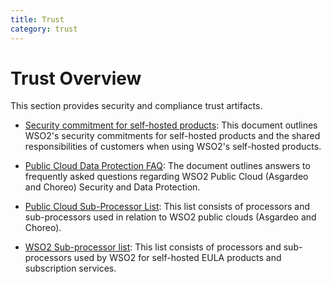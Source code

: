 ```yaml
---
title: Trust
category: trust
---
```


# Trust Overview
This section provides security and compliance trust artifacts.

* [Security commitment for self-hosted products](security-commitment-for-self-hosted-products.md): This document outlines WSO2's security commitments for self-hosted products and the shared responsibilities of customers when using WSO2's self-hosted products.

* [Public Cloud Data Protection FAQ](wso2-public-cloud-data-protection-faq.md): The document outlines answers to frequently asked questions regarding WSO2 Public Cloud (Asgardeo and Choreo) Security and Data Protection.

* [Public Cloud Sub-Processor List](wso2-public-cloud-sub-processor-list.md): This list consists of processors and sub-processors used in relation to WSO2 public clouds (Asgardeo and Choreo).

* [WSO2 Sub-processor list](wso2-sub-processor-list.md): This list consists of processors and sub-processors used by WSO2 for self-hosted EULA products and subscription services.

